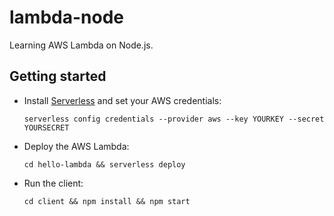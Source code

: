 # lambda-node

Learning AWS Lambda on Node.js.

## Getting started

* Install [Serverless]([https://serverless.com/) and set your AWS credentials:

	```
	serverless config credentials --provider aws --key YOURKEY --secret YOURSECRET
	```
	
* Deploy the AWS Lambda:

	```
	cd hello-lambda && serverless deploy
	```

* Run the client:

	```
	cd client && npm install && npm start
	```
